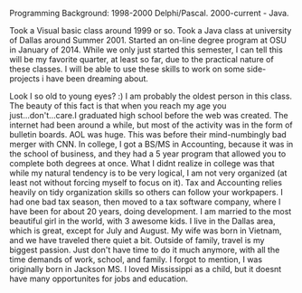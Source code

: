Programming Background: 1998-2000 Delphi/Pascal.  2000-current - Java. 

Took a Visual basic class around 1999 or so. 
Took a Java class at university of Dallas around Summer 2001. 
Started an on-line degree program at OSU in January of 2014. While we only just started this semester, I can tell this will be my favorite quarter, at least so far, due to the practical nature of these classes. I will be able to use these skills to work on some side-projects i have been dreaming about.

Look I so old to young eyes? :) I am probably the oldest person in this class. The beauty of this fact is that when you reach my age you just...don't...care.I graduated high school before the web was created. The internet had been around a while, but most of the activity was in the form of bulletin boards. AOL was huge. This was before their mind-numbingly bad merger with CNN. In college, I got a BS/MS in Accounting, because it was in the school of business, and they had a 5 year program that allowed you to complete both degrees at once. What I didnt realize in college was that while my natural tendency is to be very logical, I am not very organized (at least not without forcing myself to focus on it). Tax and Accounting relies heavily on tidy organization skills so others can follow your workpapers. I had one bad tax season, then moved to a tax software company, where I have been for about 20 years, doing development. I am married to the most beautiful girl in the world, with 3 awesome kids. I live in the Dallas area, which is great, except for July and August. My wife was born in Vietnam, and we have traveled there quiet a bit.  Outside of family, travel is my biggest passion. Just don't have time to do it much anymore, with all the time demands of work, school, and family. 
I forgot to mention, I was originally born in Jackson MS. I loved Mississippi as a child, but it doesnt have many opportunites for jobs and education.